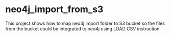 # neo4j_import_from_s3
This project shows how to map neo4j import folder to S3 bucket so the files from the bucket could be integrated to neo4j using LOAD CSV instruction
